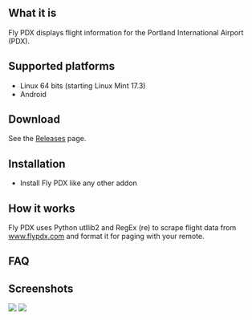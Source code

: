 What it is
----------
Fly PDX displays flight information for the Portland International Airport (PDX).


Supported platforms
-------------------
- Linux 64 bits (starting Linux Mint 17.3)
- Android

Download
--------
See the [Releases](https://github.com/troypdx/plugin.video.flypdx/releases) page.


Installation
------------
- Install Fly PDX like any other addon


How it works
------------
Fly PDX uses Python utllib2 and RegEx (re) to scrape flight data from www.flypdx.com and format it for paging with your remote.


FAQ
---



Screenshots
-----------
![](http://i.imgur.com/2SHdbV2.png)
![](http://i.imgur.com/xtDAHEB.png)

